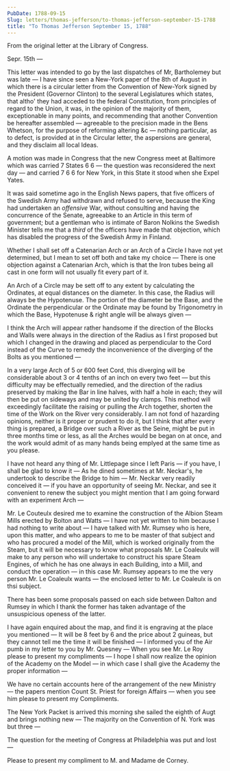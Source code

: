 ```yaml
---
PubDate: 1788-09-15
Slug: letters/thomas-jefferson/to-thomas-jefferson-september-15-1788
title: "To Thomas Jefferson September 15, 1788"
---
```


   From the original letter at the Library of Congress.

   Sepr. 15th &mdash;
   
   This letter was intended to go by the last dispatches of Mr, Bartholemey 
   but was late &mdash; I have since seen a New-York paper of the 8th of August 
   in which there is a circular letter from the Convention of New-York signed 
   by the President (Governor Clinton) to the several Legislatures which 
   states, that altho' they had acceded to the federal Constitution, from 
   principles of regard to the Union, it was, in the opinion of the majority of 
   them, exceptionable in many points, and recommending that another Convention 
   be hereafter assembled &mdash; agreeable to the precision made in the Bens 
   Whetson, for the purpose of reforming altering &c &mdash; nothing 
   particular, as to defect, is provided at in the Circular letter, the 
   aspersions are general, and they disclaim all local Ideas.
   
   A motion was made in Congress that the new Congress meet at Baltimore 
   which was carried 7 States 6 6 &mdash; the question was reconsidered 
   the next day &mdash; and carried 7 6 6 for New York, in this State it 
   stood when she Expel Yates.
   
   It was said sometime ago in the English News papers, that five officers 
   of the Swedish Army had withdrawn and refused to serve, because the King had 
   undertaken an *offensive* War, without consulting and having the concurrence 
   of the Senate, agreeabke to an Article in this term of government; but 
   a gentleman who is intimate of Baron Nolkins the Swedish Minister tells 
   me that a *third* of the officers have made that objection, which has 
   disabled the progress of the Swedish Army in Finland.
   
   Whether I shall set off a Catenarian Arch or an Arch of a Circle I have 
   not yet determined, but I mean to set off both and take my choice &mdash; 
   There is one objection against a Catenarian Arch, which is that the Iron 
   tubes being all cast in one form will not usually fit every part of it.
   
   An Arch of a Circle may be sett off to any extent by calculating the 
   Ordinates, at equal distances on the diameter. In this case, the Radius 
   will always be the Hypotenuse. The portion of the diameter be the Base, and 
   the Ordinate the perpendicular or the Ordinate may be found by Trigonometry 
   in which the Base, Hypotenuse & right angle will be always given &mdash; 
   
   I think the Arch will appear rather handsome if the direction of the Blocks 
   and Walls were always in the direction of the Radius as I first proposed 
   but which I changed in the drawing and placed as perpendicular to the 
   Cord instead of the Curve to remedy the inconvenience of the diverging of 
   the Bolts as you mentioned &mdash; 
   
   In a very large Arch of 5 or 600 feet Cord, this diverging will 
   be considerable about 3 or 4 tenths of an inch on every two feet &mdash; 
   but this difficulty may be effectually remedied, and the direction of 
   the radius preserved by making the Bar in line halves, with half a hole 
   in each; they will then be put on sideways and may be united by clamps. 
   This method will exceedingly facilitate the raising or pulling the Arch 
   together, shorten the time of the Work on the River very considerably. I 
   am not fond of hazarding opinions, neither is it proper or prudent to do it, 
   but I think that after every thing is prepared, a Bridge over such a River 
   as the Seine, might be put in three months time or less, as all the Arches 
   would be began on at once, and the work would admit of as many hands being 
   emplyed at the same time as you please.

   I have not heard any thing of Mr. Littlepage since I left Paris &mdash; 
   if you have, I shall be glad to know it &mdash; As he dined sometimes 
   at Mr. Neckar's, he undertook to describe the Bridge to him &mdash; Mr. 
   Neckar very readily conceived it &mdash; if you have an opportunity of 
   seeing Mr. Neckar, and see it
   convenient to renew the subject you might mention that I am going forward
   with an experiment Arch &mdash; 
   
   Mr. Le Couteulx desired me to examine the
   construction of the Albion Steam Mills erected by Bolton and Watts &mdash; 
   I have not yet written to him because I had nothing to write about &mdash; 
   I have talked
   with Mr. Rumsey who is here, upon this matter, and who appears to me to
   be master of that subject and who has procured a model of the Mill, which
   is worked originally from the Steam, but it will be necessary to know what 
   proposals Mr. Le Coaleulx will make to any person who will undertake to 
   construct his spare Steam Engines, of which he has one always in each 
   Building, into a Mill, and conduct the operation &mdash; in this case Mr. 
   Rumsey appears to me the very person Mr. Le Coaleulx wants &mdash; the 
   enclosed letter to Mr. Le Coaleulx is on thsi subject.
   
   There has been some proposals passed on each side between Dalton and Rumsey 
   in which I thank the former has taken advantage of the unsuspicious openess 
   of the latter.
   
   I have again enquired about the map, and find it is engraving at the place 
   you mentioned &mdash; It will be 8 feet by 6 and the price about 2 guineas, 
   but they cannot tell me the time it will be finished &mdash; I informed you 
   of the Air pumb in my letter to you by Mr. Quesney &mdash;  When you see 
   Mr. Le Roy please to present my compliments &mdash; I hope I shall now 
   realize the opinion of the Academy on the Model &mdash; in which case I shall
   give the Academy the proper information &mdash; 
   
   We have no certain accounts here
   of the arrangement of the new Ministry &mdash; the papers mention Count St.
   Priest for foreign Affairs &mdash; when you see him please to present my
   Compliments. 
   
   The New York Packet is arrived this morning she sailed the eighth of Augt 
   and brings nothing new &mdash; The majority on the Convention of N. York 
   was but three &mdash; 
   
   The question for the meeting of Congress at Philadelphia was put and lost 
   &mdash; 
   
   Please to present my compliment to M. and Madame de Corney.
